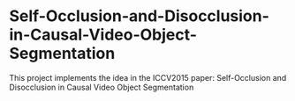 # Self-Occlusion-and-Disocclusion-in-Causal-Video-Object-Segmentation
This project implements the idea in the ICCV2015 paper: Self-Occlusion and Disocclusion in Causal Video Object Segmentation
